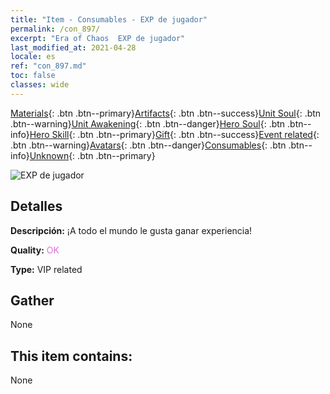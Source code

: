 ```yaml
---
title: "Item - Consumables - EXP de jugador"
permalink: /con_897/
excerpt: "Era of Chaos  EXP de jugador"
last_modified_at: 2021-04-28
locale: es
ref: "con_897.md"
toc: false
classes: wide
---
```

 [Materials](/ItemsES/){: .btn .btn--primary}[Artifacts](/ItemsES/Artifacts/){: .btn .btn--success}[Unit Soul](/ItemsES/UnitSoul/){: .btn .btn--warning}[Unit Awakening](/ItemsES/UnitAwakening/){: .btn .btn--danger}[Hero Soul](/ItemsES/HeroSoul/){: .btn .btn--info}[Hero Skill](/ItemsES/HeroSkill/){: .btn .btn--primary}[Gift](/ItemsES/Gift/){: .btn .btn--success}[Event related](/ItemsES/Events/){: .btn .btn--warning}[Avatars](/ItemsES/Avatars/){: .btn .btn--danger}[Consumables](/ItemsES/Consumables/){: .btn .btn--info}[Unknown](/ItemsES/Unknown/){: .btn .btn--primary}

 ![EXP de jugador](/images/t/i_101.png)

## Detalles
 **Descripción:** ¡A todo el mundo le gusta ganar experiencia!

 **Quality:** <span style="color: #DA70D6">OK</span>

 **Type:** VIP related

## Gather

  None

## This item contains:

  None

